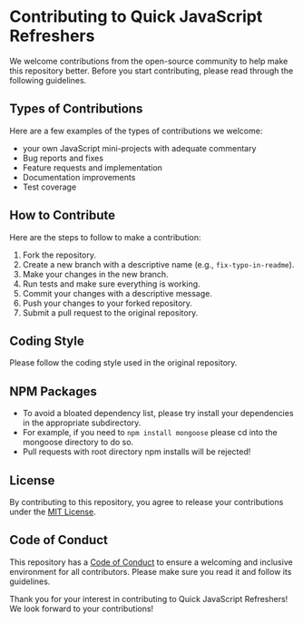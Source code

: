 # Contributing to Quick JavaScript Refreshers

We welcome contributions from the open-source community to help make this repository better. Before you start contributing, please read through the following guidelines.

## Types of Contributions

Here are a few examples of the types of contributions we welcome:

- your own JavaScript mini-projects with adequate commentary
- Bug reports and fixes
- Feature requests and implementation
- Documentation improvements
- Test coverage

## How to Contribute

Here are the steps to follow to make a contribution:

1. Fork the repository.
2. Create a new branch with a descriptive name (e.g., `fix-typo-in-readme`).
3. Make your changes in the new branch.
4. Run tests and make sure everything is working.
5. Commit your changes with a descriptive message.
6. Push your changes to your forked repository.
7. Submit a pull request to the original repository.

## Coding Style

Please follow the coding style used in the original repository.

## NPM Packages

- To avoid a bloated dependency list, please try install your dependencies in the appropriate subdirectory.
- For example, if you need to `npm install mongoose` please cd into the mongoose directory to do so.
- Pull requests with root directory npm installs will be rejected!

## License

By contributing to this repository, you agree to release your contributions under the [MIT License](https://opensource.org/licenses/MIT).

## Code of Conduct

This repository has a [Code of Conduct](CODE_OF_CONDUCT.md) to ensure a welcoming and inclusive environment for all contributors. Please make sure you read it and follow its guidelines.

Thank you for your interest in contributing to Quick JavaScript Refreshers! We look forward to your contributions!
